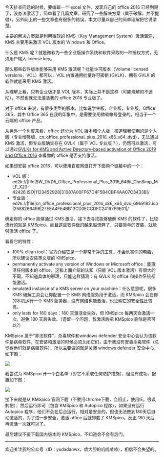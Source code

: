 今天排查问题的时候，要编辑一个 excel 文件，发现自己的 office 2016 已经到期了，没办法激活了，简单看了几篇文章，研究了一些解决方案（属于破解，并不提倡），另外网上的一些文章也有很多的错误，本文尽量以自己的简单理解把它说清楚。

主要的解决方案就是利用微软的 KMS（Key Management System）激活漏洞，KMS 主要用来激活 VOL 版本的 Windows 和 Office。

什么是 KMS 呢？就是微软为一些企业版操作系统和软件采取的一种授权方式，无须用户输入 license key。

那么那些软件版本能够采用 KMS 激活呢？批量许可版本（Volume licensed versions，VOL）都可以，VOL 内置通用批量许可密钥 (GVLK)，拥有 GVLK 的软件就能采用 KMS 激活。

从理解上看，只有企业版才是 VOL 版本，实际上并不是这样（可能理解的不透彻），不然也就无法激活我的 office 2016 专业版了。

对于 office 来说，有很多类型的版本，比如说学生版，企业版，专业版，Office 365，其中 Office 365 在我的印象中，是需要使用微软帐号登录的，相当于一个云端的 office 产品。

从另外一个角度来看，office 还分为 VOL 版本和个人版，按道理我使用的是个人版（专业增强版，cn_office_professional_plus_2016_x86_x64_dvd），无法通过 KMS 激活，但专业版确实存在 GVLK（属于 VOL 专业版？），仍然可以激活，可以通过[GVLKs for KMS and Active Directory-based activation of Office 2019 and Office 2016](https://docs.microsoft.com/en-us/DeployOffice/vlactivation/gvlks) 查看你的 office 是否支持激活。

如果想安装 office 2016，可以使用百度网盘打开下面两个链接中的一个：

- VOL 版：ed2k://|file|SW_DVD5_Office_Professional_Plus_2016_64Bit_ChnSimp_MLF_X20-42426.ISO|1123452928|31087A00FF67D4F5B4CBF4AA07C3433B|/
- 专业版：ed2k://|file|cn_office_professional_plus_2016_x86_x64_dvd_6969182.iso|2588266496|27EEA4FE4BB13CD0ECCDFC24167F9E01|/
 
确定你的 office 能够通过 KMS 激活，接下去寻找能够破解 KMS 的软件了，比较流行的就是 KMSpico，而且这些软件做的越来越流弊了，只要简单的安装，就能够激活 office 了。

看看它的特性：

- 100% clean tool：官方介绍它是一个非常干净的工具，不会危害你的电脑，所以建议安装英文版的 KMSpico。
- permanently activate any version of Windows or Microsoft office：能激活任何版本的 office，这和上面介绍的认知（只能 VOL 版本激活）有很大的不同，不知道具体的原理，只能这样猜测：有 GVLK 的 office 和操作系统都能激活。
- emulated instance of a KMS server on your machine：什么意思呢，很多 KMS 破解工具会让你配置一个 KMS 网络服务用于激活，而 KMSpico 会在你的本机运行一个 KMS 服务器，没有网络也能激活，也证明它的安全性比较高。
- only lasts for 180 days：180 天激活会失效，但 KMSpico 每两天会激活一次，避免 180 天后失效。（遗留一个问题，我激活后把 KMSpico 删除是否可以?）

KMSpico 属于“非法软件”，杀毒软件和windows defender 安全中心会认为该软件是病毒软件，在安装和激活的时候必须关闭它们，由于我没有安装杀毒软件（总觉得他们就是病毒软件），所以主要做的就是关闭 windows defender 安全中心，如下图：

![](4-kms-aqzx.png) 

我尝试为 KMSpico 开一个白名单（对它不采取任何防护措施），但没有成功，配置如下图：

![](4-kms-pcx.png) 

接下来就是从 KMSpico 官网下载（不要用chrome下载，会阻止，使用IE，很讽刺把），然后运行即可（包含 KMSpico 和 Autopico 程序），如果没有运行 Autopico 程序，他们不会在后台运行，相对是安全的，但也无法做到180天后自动激活的，为了进一步安全，激活 office 后就卸载了 KMSpico，反正 180 天后再激活一次就可以了。

最后建议不要下载国内版本的 KMSpico，不知道会不会有后门。

---

欢迎关注我的公众号（ID：yudadanwx，虞大胆的叽叽喳喳），相信不会失望的。